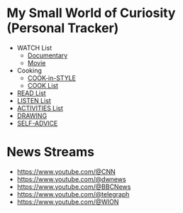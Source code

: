 # My Small World of Curiosity (Personal Tracker)

- WATCH List
   - [Documentary](https://github.com/hlltarakci/my_small_world_of_curiosity/blob/main/watchDocumentaryREADME.md)
   - [Movie](https://github.com/hlltarakci/my_small_world_of_curiosity/blob/main/watchMovieREADME.md)
- Cooking
   - [COOK-in-STYLE](https://github.com/hlltarakci/my_small_world_of_curiosity/tree/main/cook_in_style)
   - [COOK List](https://github.com/hlltarakci/my_small_world_of_curiosity/tree/main/cooking#my-cooking)
- [READ List](https://github.com/hlltarakci/my_small_world_of_curiosity/blob/main/readREADME.md)
- [LISTEN List](https://github.com/hlltarakci/my_small_world_of_curiosity/blob/main/listenREADME.md)
- [ACTIVITIES List](https://github.com/hlltarakci/my_small_world_of_curiosity/blob/main/activitiesREADME.md)
- [DRAWING](https://github.com/hlltarakci/my_small_world_of_curiosity/blob/main/drawingREADME.md)
- [SELF-ADVICE](https://github.com/hlltarakci/my_small_world_of_curiosity/blob/main/selfAdviceREADME.md)

# News Streams
- https://www.youtube.com/@CNN
- https://www.youtube.com/@dwnews
- https://www.youtube.com/@BBCNews
- https://www.youtube.com/@telegraph
- https://www.youtube.com/@WION


